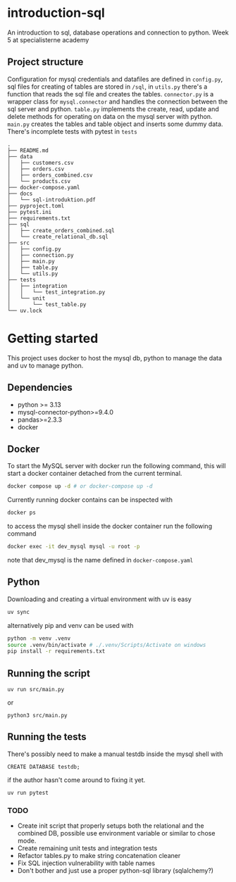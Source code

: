 # introduction-sql
An introduction to sql, database operations and connection to python. Week 5 at specialisterne academy


## Project structure
Configuration for mysql credentials and datafiles are defined in `config.py`, sql files for creating of tables are stored in `/sql`, in `utils.py` there's a function that reads the sql file and creates the tables. `connector.py` is a wrapper class for `mysql.connector` and handles the connection between the sql server and python. `table.py` implements the create, read, update and delete methods for operating on data on the mysql server with python. `main.py` creates the tables and table object and inserts some dummy data. There's incomplete tests with pytest in `tests`
```
.
├── README.md
├── data
│   ├── customers.csv
│   ├── orders.csv
│   ├── orders_combined.csv
│   └── products.csv
├── docker-compose.yaml
├── docs
│   └── sql-introduktion.pdf
├── pyproject.toml
├── pytest.ini
├── requirements.txt
├── sql
│   ├── create_orders_combined.sql
│   └── create_relational_db.sql
├── src
│   ├── config.py
│   ├── connection.py
│   ├── main.py
│   ├── table.py
│   └── utils.py
├── tests
│   ├── integration
│   │   └── test_integration.py
│   └── unit
│       └── test_table.py
└── uv.lock
```


# Getting started
This project uses docker to host the mysql db, python to manage the data and uv to manage python. 
## Dependencies
* python >= 3.13
* mysql-connector-python>=9.4.0
* pandas>=2.3.3
* docker


## Docker

To start the MySQL server with docker run the following command, this will start a docker container detached from the current terminal.
```bash
docker compose up -d # or docker-compose up -d
```


Currently running docker contains can be inspected with 
```bash
docker ps
```
to access the mysql shell inside the docker container run the following command
```bash
docker exec -it dev_mysql mysql -u root -p
```
note that dev_mysql is the name defined in `docker-compose.yaml`

## Python
Downloading and creating a virtual environment with uv is easy
```bash
uv sync
```
alternatively pip and venv can be used with
```bash
python -m venv .venv
source .venv/bin/activate # ./.venv/Scripts/Activate on windows
pip install -r requirements.txt
```
## Running the script
```
uv run src/main.py
```
or
```
python3 src/main.py
```

## Running the tests
There's possibly need to make a manual testdb inside the mysql shell with 
```MySQL
CREATE DATABASE testdb;
```
if the author hasn't come around to fixing it yet.
```
uv run pytest
```


### TODO
* Create init script that properly setups both the relational and the combined DB, possible use environment variable or similar to chose mode.
* Create remaining unit tests and integration tests
* Refactor tables.py to make string concatenation cleaner
* Fix SQL injection vulnerability with table names
* Don't bother and just use a proper python-sql library (sqlalchemy?)